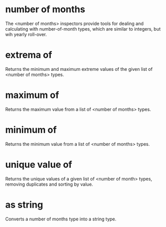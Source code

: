 # number of months

The &lt;number of months&gt; inspectors provide tools for dealing and calculating with number-of-month types, which are similar to integers, but wih yearly roll-over.

# extrema of <number of months>

Returns the minimum and maximum extreme values of the given list of &lt;number of months&gt; types.

# maximum of <number of months>

Returns the maximum value from a list of &lt;number of months&gt; types.

# minimum of <number of months>

Returns the minimum value from a list of &lt;number of months&gt; types.

# unique value of <number of months>

Returns the unique values of a given list of &lt;number of month&gt; types, removing duplicates and sorting by value.

# <number of months> as string

Converts a number of months type into a string type.
